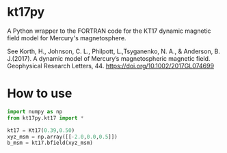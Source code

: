 # kt17py

A Python wrapper to the FORTRAN code for the KT17 dynamic magnetic field model for Mercury's magnetosphere.

See Korth, H., Johnson, C. L., Philpott, L.,Tsyganenko, N. A., & Anderson, B. J.(2017). A dynamic model of Mercury’s
magnetospheric magnetic field. Geophysical Research Letters, 44. https://doi.org/10.1002/2017GL074699

# How to use

```python
import numpy as np
from kt17py.kt17 import *

kt17 = Kt17(0.39,0.50)
xyz_msm = np.array([[-2.0,0.0,0.5]])
b_msm = kt17.bfield(xyz_msm)
```